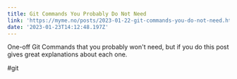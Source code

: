 ```yaml
---
title: Git Commands You Probably Do Not Need
link: 'https://myme.no/posts/2023-01-22-git-commands-you-do-not-need.html'
date: '2023-01-23T14:12:48.197Z'
---
```


﻿One-off Git Commands that you probably won't need, but if you do this post gives great explanations about each one.

﻿#git
